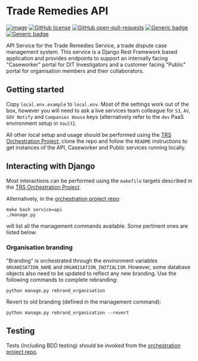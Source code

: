 # Trade Remedies API

[![image](https://circleci.com/gh/uktrade/trade-remedies-api/tree/develop.svg?style=svg)](https://circleci.com/gh/uktrade/trade-remedies-api/tree/develop)
[![GitHub license](https://badgen.net//github/license/uktrade/trade-remedies-api/)](https://github.com/uktrade/trade-remedies-api/blob/master/LICENSE)
[![GitHub open-pull-requests](https://badgen.net/github/open-prs/uktrade/trade-remedies-api/)](https://github.com/uktrade/trade-remedies-api/pulls?q=is%3Aopen)
[![Generic badge](https://badgen.net/badge/code%20style/black/black/)](https://github.com/psf/black/)
[![Generic badge](https://badgen.net/badge/pep/flake8/grey/)](https://pypi.org/project/flake8/)

[docker_proj]: (https://github.com/uktrade/trade-remedies-docker)

API Service for the Trade Remedies Service, a trade dispute case management
system. This service is a Django Rest Framework based application and
provides endpoints to support an internally facing "Caseworker" portal
for DIT Investigators and a customer facing "Public" portal for organisation
members and their collaborators.

## Getting started
Copy `local.env.example` to `local.env`. Most of the settings work out of
the box, however you will need to ask a live services team colleague for `S3`,
`AV`, `GOV Notify` and `Companies House` keys (alternatively refer to the
`dev` PaaS environment setup in `Vault`).

All other local setup and usage should be performed using the [TRS Orchestration Project][docker_proj],
clone the repo and follow the `README` instructions to get instances of the
API, Caseworker and Public services running locally.

## Interacting with Django
Most interactions can be performed using the `makefile` targets described in 
the [TRS Orchestration Project][docker_proj].

Alternatively, in the [orchestration project repo][docker_proj]:

    make bash service=api
    ./manage.py

will list all the management commands available. Some pertinent ones are 
listed below. 

### Organisation branding
"Branding" is orchestrated through the environment variables `ORGANISATION_NAME`
and `ORGANISATION_INITIALISM`. However, some database objects also need to
be updated to reflect any new branding. Use the following commands to complete
rebranding:

    python manage.py rebrand_organisation

Revert to old branding (defined _in_ the management command):

    python manage.py rebrand_organisation --revert

## Testing
Tests (including BDD testing) should be invoked from the
[orchestration project repo][docker_proj].
